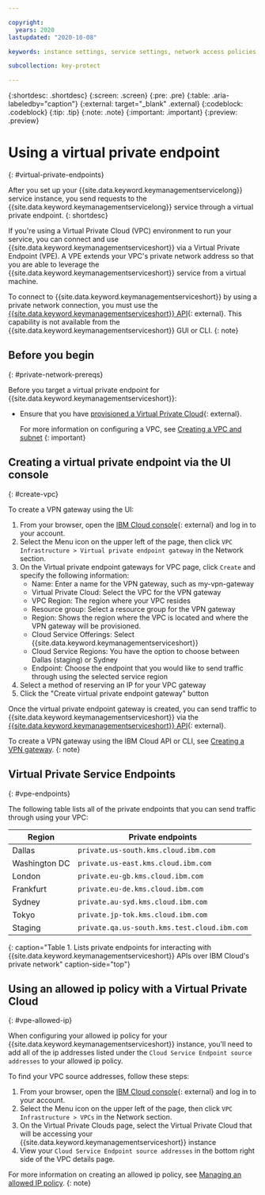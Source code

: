 ```yaml
---

copyright:
  years: 2020
lastupdated: "2020-10-08"

keywords: instance settings, service settings, network access policies

subcollection: key-protect

---
```


{:shortdesc: .shortdesc}
{:screen: .screen}
{:pre: .pre}
{:table: .aria-labeledby="caption"}
{:external: target="_blank" .external}
{:codeblock: .codeblock}
{:tip: .tip}
{:note: .note}
{:important: .important}
{:preview: .preview}

# Using a virtual private endpoint
{: #virtual-private-endpoints}

After you set up your {{site.data.keyword.keymanagementservicelong}} service
instance, you send requests to the {{site.data.keyword.keymanagementservicelong}} service 
through a virtual private endpoint.
{: shortdesc}

If you're using a Virtual Private Cloud (VPC) environment to run your service, you can connect
and use {{site.data.keyword.keymanagementserviceshort}} via a Virtual Private Endpoint (VPE). A
VPE extends your VPC's private network address so that you are able to leverage the 
{{site.data.keyword.keymanagementserviceshort}} service from a virtual machine.

To connect to {{site.data.keyword.keymanagementserviceshort}} by using a private
network connection, you must use the
[{{site.data.keyword.keymanagementserviceshort}} API](/apidocs/key-protect){: external}.
This capability is not available from the
{{site.data.keyword.keymanagementserviceshort}} GUI or CLI.
{: note}

## Before you begin
{: #private-network-prereqs}

Before you target a virtual private endpoint for
{{site.data.keyword.keymanagementserviceshort}}:

- Ensure that you have [provisioned a Virtual Private Cloud](/vpc-ext/provision/vpc){: external}.

  For more information on configuring a VPC, see [Creating a VPC and subnet](/docs/vpc?topic=vpc-creating-a-vpc-using-the-ibm-cloud-console#creating-a-vpc-and-subnet)
  {: important}

## Creating a virtual private endpoint via the UI console
{: #create-vpc}

To create a VPN gateway using the UI:

1. From your browser, open the [IBM Cloud console](https://cloud.ibm.com){: external}
   and log in to your account.
2. Select the Menu icon on the upper left of the page, then click `VPC Infrastructure > Virtual private endpoint gateway`
    in the Network section.
3. On the Virtual private endpoint gateways for VPC page, click `Create` and specify the following information:
   - Name: Enter a name for the VPN gateway, such as my-vpn-gateway
   - Virtual Private Cloud: Select the VPC for the VPN gateway
   - VPC Region: The region where your VPC resides
   - Resource group: Select a resource group for the VPN gateway
   - Region: Shows the region where the VPC is located and where the VPN gateway will be provisioned.
   - Cloud Service Offerings: Select {{site.data.keyword.keymanagementserviceshort}}
   - Cloud Service Regions: You have the option to choose between Dallas (staging) or Sydney
   - Endpoint: Choose the endpoint that you would like to send traffic through using the selected service region
4. Select a method of reserving an IP for your VPC gateway
5. Click the "Create virtual private endpoint gateway" button

Once the virtual private endpoint gateway is created, you can send traffic to 
{{site.data.keyword.keymanagementserviceshort}} via the 
[{{site.data.keyword.keymanagementserviceshort}} API](/apidocs/key-protect){: external}.

To create a VPN gateway using the IBM Cloud API or CLI, see [Creating a VPN gateway](/docs/vpc?topic=vpc-vpn-create-gateway).
{: note}

## Virtual Private Service Endpoints
{: #vpe-endpoints}

The following table lists all of the private endpoints that you can send traffic through using your VPC:

| Region        | Private endpoints                            |
| ------------- | -------------------------------------------- |
| Dallas        | `private.us-south.kms.cloud.ibm.com`         |
| Washington DC | `private.us-east.kms.cloud.ibm.com`          |
| London        | `private.eu-gb.kms.cloud.ibm.com`            |
| Frankfurt     | `private.eu-de.kms.cloud.ibm.com`            |
| Sydney        | `private.au-syd.kms.cloud.ibm.com`           |
| Tokyo         | `private.jp-tok.kms.cloud.ibm.com`           |
| Staging       | `private.qa.us-south.kms.test.cloud.ibm.com` |
{: caption="Table 1. Lists private endpoints for interacting with {{site.data.keyword.keymanagementserviceshort}} APIs over IBM Cloud's private network" caption-side="top"}

## Using an allowed ip policy with a Virtual Private Cloud
{: #vpe-allowed-ip}

When configuring your allowed ip policy for your {{site.data.keyword.keymanagementserviceshort}} instance, 
you'll need to add all of the ip addresses listed under the `Cloud Service Endpoint source addresses` to 
your allowed ip policy.

To find your VPC source addresses, follow these steps:

1. From your browser, open the [IBM Cloud console](https://cloud.ibm.com){: external}
   and log in to your account.
2. Select the Menu icon on the upper left of the page, then click `VPC Infrastructure > VPCs`
    in the Network section.
3. On the Virtual Private Clouds page, select the Virtual Private Cloud that will be 
   accessing your {{site.data.keyword.keymanagementserviceshort}} instance
4. View your `Cloud Service Endpoint source addresses` in the bottom right side of the
    VPC details page.

For more information on creating an allowed ip policy, see [Managing an allowed IP policy](/docs/key-protect?topic=key-protect-manage-allowed-ip).
{: note}
